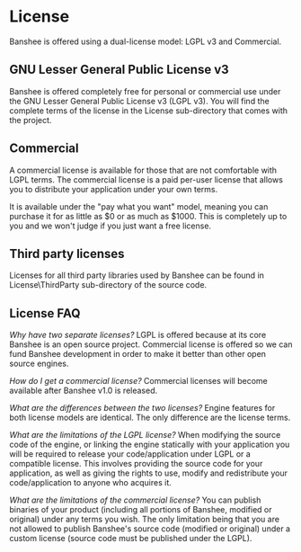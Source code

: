 # License

Banshee is offered using a dual-license model: LGPL v3 and Commercial.

## GNU Lesser General Public License v3

Banshee is offered completely free for personal or commercial use under the GNU Lesser General Public License v3 (LGPL v3). You will find the complete terms of the license in the License sub-directory that comes with the project. 

## Commercial
A commercial license is available for those that are not comfortable with LGPL terms. The commercial license is a paid per-user license that allows you to distribute your application under your own terms.

It is available under the "pay what you want" model, meaning you can purchase it for as little as $0 or as much as $1000. This is completely up to you and we won't judge if you just want a free license.
 
## Third party licenses
Licenses for all third party libraries used by Banshee can be found in License\ThirdParty sub-directory of the source code.

## License FAQ

*Why have two separate licenses?*
LGPL is offered because at its core Banshee is an open source project. Commercial license is offered so we can fund Banshee development in order to make it better than other open source engines.

*How do I get a commercial license?*
Commercial licenses will become available after Banshee v1.0 is released.

*What are the differences between the two licenses?*
Engine features for both license models are identical. The only difference are the license terms.

*What are the limitations of the LGPL license?*
When modifying the source code of the engine, or linking the engine statically with your application you will be required to release your code/application under LGPL or a compatible license. This involves providing the source code for your application, as well as giving the rights to use, modify and redistribute your code/application to anyone who acquires it.

*What are the limitations of the commercial license?*
You can publish binaries of your product (including all portions of Banshee, modified or original) under any terms you wish. The only limitation being that you are not allowed to publish Banshee's source code (modified or original) under a custom license (source code must be published under the LGPL).